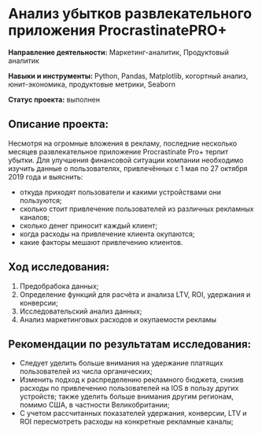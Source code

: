 # Анализ убытков развлекательного приложения ProcrastinatePRO+

**Направление деятельности:** Маркетинг-аналитик, Продуктовый аналитик

**Навыки и инструменты:** Python, Pandas, Matplotlib, когортный анализ, юнит-экономика, продуктовые метрики, Seaborn

**Статус проекта:** выполнен

## Описание проекта:
Несмотря на огромные вложения в рекламу, последние несколько месяцев развлекательное приложение Procrastinate Pro+ терпит убытки. Для улучшения финансовой ситуации компании необходимо изучить данные о пользователях, привлечённых с 1 мая по 27 октября 2019 года и выяснить:
- откуда приходят пользователи и какими устройствами они пользуются;
- сколько стоит привлечение пользователей из различных рекламных каналов;
- сколько денег приносит каждый клиент;
- когда расходы на привлечение клиента окупаются;
- какие факторы мешают привлечению клиентов.
## Ход исследования:
1) Предобрабока данных;
2) Определение функций для расчёта и анализа LTV, ROI, удержания и конверсии;
3) Исследовательский анализ данных;
4) Анализ маркетинговых расходов и окупаемости рекламы

## Рекомендации по результатам исследования:
- Следует уделить больше внимания на удержание платящих пользователей из числа органических;
- Изменить подход к распределению рекламного бюджета, снизив расходы по привлечению пользователей на IOS в пользу других устройств; также уделить больше внимания другим регионам, помимо США, в частности Великобритании;
- С учетом рассчитанных показателей удержания, конверсии, LTV и ROI пересмотреть расходы на конкретные рекламные каналы;

